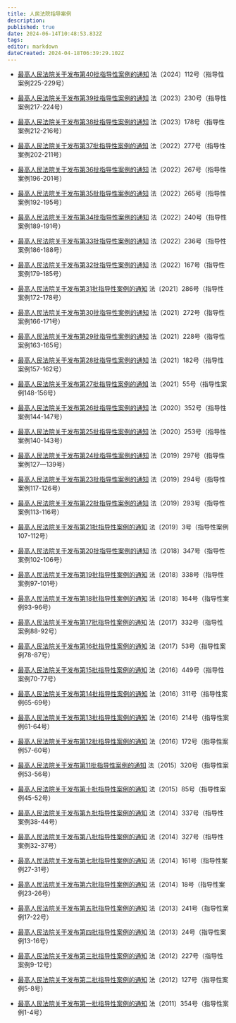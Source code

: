 ```yaml
---
title: 人民法院指导案例
description: 
published: true
date: 2024-06-14T10:48:53.832Z
tags: 
editor: markdown
dateCreated: 2024-04-18T06:39:29.102Z
---
```


* [最高人民法院关于发布第40批指导性案例的通知](最高人民法院关于发布第40批指导性案例的通知)
法〔2024〕112号（指导性案例225-229号）

* [最高人民法院关于发布第39批指导性案例的通知](最高人民法院关于发布第39批指导性案例的通知)
法〔2023〕230号（指导性案例217-224号）

* [最高人民法院关于发布第38批指导性案例的通知](最高人民法院关于发布第38批指导性案例的通知)
法〔2023〕178号（指导性案例212-216号）

* [最高人民法院关于发布第37批指导性案例的通知](最高人民法院关于发布第37批指导性案例的通知)
法〔2022〕277号（指导性案例202-211号）

* [最高人民法院关于发布第36批指导性案例的通知](最高人民法院关于发布第36批指导性案例的通知)
法〔2022〕267号（指导性案例196-201号）

* [最高人民法院关于发布第35批指导性案例的通知](最高人民法院关于发布第35批指导性案例的通知)
法〔2022〕265号（指导性案例192-195号）

* [最高人民法院关于发布第34批指导性案例的通知](最高人民法院关于发布第34批指导性案例的通知)
法〔2022〕240号（指导性案例189-191号）

* [最高人民法院关于发布第33批指导性案例的通知](最高人民法院关于发布第33批指导性案例的通知)
法〔2022〕236号（指导性案例186-188号）

* [最高人民法院关于发布第32批指导性案例的通知](最高人民法院关于发布第32批指导性案例的通知)
法〔2022〕167号（指导性案例179-185号）

* [最高人民法院关于发布第31批指导性案例的通知](最高人民法院关于发布第31批指导性案例的通知)
法〔2021〕286号（指导性案例172-178号）

* [最高人民法院关于发布第30批指导性案例的通知](最高人民法院关于发布第30批指导性案例的通知)
法〔2021〕272号（指导性案例166-171号）

* [最高人民法院关于发布第29批指导性案例的通知](最高人民法院关于发布第29批指导性案例的通知)
法〔2021〕228号（指导性案例163-165号）

* [最高人民法院关于发布第28批指导性案例的通知](最高人民法院关于发布第28批指导性案例的通知)
法〔2021〕182号（指导性案例157-162号）

* [最高人民法院关于发布第27批指导性案例的通知](最高人民法院关于发布第27批指导性案例的通知)
法〔2021〕55号（指导性案例148-156号）

* [最高人民法院关于发布第26批指导性案例的通知](最高人民法院关于发布第26批指导性案例的通知)
法〔2020〕352号（指导性案例144-147号）

* [最高人民法院关于发布第25批指导性案例的通知](最高人民法院关于发布第25批指导性案例的通知)
法〔2020〕253号（指导性案例140-143号）

* [最高人民法院关于发布第24批指导性案例的通知](最高人民法院关于发布第24批指导性案例的通知)
法〔2019〕297号（指导性案例127—139号）

* [最高人民法院关于发布第23批指导性案例的通知](最高人民法院关于发布第23批指导性案例的通知)
法〔2019〕294号（指导性案例117-126号）

* [最高人民法院关于发布第22批指导性案例的通知](最高人民法院关于发布第22批指导性案例的通知)
法〔2019〕293号（指导性案例113-116号）

* [最高人民法院关于发布第21批指导性案例的通知](最高人民法院关于发布第21批指导性案例的通知)
法〔2019〕3号（指导性案例107-112号）

* [最高人民法院关于发布第20批指导性案例的通知](最高人民法院关于发布第20批指导性案例的通知)
法〔2018〕347号（指导性案例102-106号）

* [最高人民法院关于发布第19批指导性案例的通知](最高人民法院关于发布第19批指导性案例的通知)
法〔2018〕338号（指导性案例97-101号）

* [最高人民法院关于发布第18批指导性案例的通知](最高人民法院关于发布第18批指导性案例的通知)
法〔2018〕164号（指导性案例93-96号）

* [最高人民法院关于发布第17批指导性案例的通知](最高人民法院关于发布第17批指导性案例的通知)
法〔2017〕332号（指导性案例88-92号）

* [最高人民法院关于发布第16批指导性案例的通知](最高人民法院关于发布第16批指导性案例的通知)
法〔2017〕53号（指导性案例78-87号）

* [最高人民法院关于发布第15批指导性案例的通知](最高人民法院关于发布第15批指导性案例的通知)
法〔2016〕449号（指导性案例70-77号）

* [最高人民法院关于发布第14批指导性案例的通知](最高人民法院关于发布第14批指导性案例的通知)
法〔2016〕311号（指导性案例65-69号）

* [最高人民法院关于发布第13批指导性案例的通知](最高人民法院关于发布第13批指导性案例的通知)
法〔2016〕214号（指导性案例61-64号）

* [最高人民法院关于发布第12批指导性案例的通知](最高人民法院关于发布第12批指导性案例的通知)
法〔2016〕172号（指导性案例57-60号）

* [最高人民法院关于发布第11批指导性案例的通知](最高人民法院关于发布第11批指导性案例的通知)
法〔2015〕320号（指导性案例53-56号）

* [最高人民法院关于发布第十批指导性案例的通知](最高人民法院关于发布第十批指导性案例的通知)
法〔2015〕85号（指导性案例45-52号）

* [最高人民法院关于发布第九批指导性案例的通知](最高人民法院关于发布第九批指导性案例的通知)
法〔2014〕337号（指导性案例38-44号）

* [最高人民法院关于发布第八批指导性案例的通知](最高人民法院关于发布第八批指导性案例的通知)
法〔2014〕327号（指导性案例32-37号）

* [最高人民法院关于发布第七批指导性案例的通知](最高人民法院关于发布第七批指导性案例的通知)
法〔2014〕161号（指导性案例27-31号）

* [最高人民法院关于发布第六批指导性案例的通知](最高人民法院关于发布第六批指导性案例的通知)
法〔2014〕18号（指导性案例23-26号）

* [最高人民法院关于发布第五批指导性案例的通知](最高人民法院关于发布第五批指导性案例的通知)
法〔2013〕241号（指导性案例17-22号）

* [最高人民法院关于发布第四批指导性案例的通知](最高人民法院关于发布第四批指导性案例的通知)
法〔2013〕24号（指导性案例13-16号）

* [最高人民法院关于发布第三批指导性案例的通知](最高人民法院关于发布第三批指导性案例的通知)
法〔2012〕227号（指导性案例9-12号）

* [最高人民法院关于发布第二批指导性案例的通知](最高人民法院关于发布第二批指导性案例的通知)
法〔2012〕127号（指导性案例5-8号）

* [最高人民法院关于发布第一批指导性案例的通知](最高人民法院关于发布第一批指导性案例的通知)
法〔2011〕354号（指导性案例1-4号）